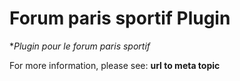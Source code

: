 # **Forum paris sportif** Plugin

**Plugin pour le forum paris sportif*

For more information, please see: **url to meta topic**
